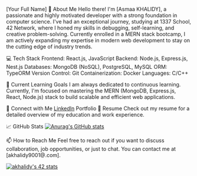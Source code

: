 
[Your Full Name]
🚀 About Me
Hello there! I'm [Asmaa KHALIDY], a passionate and highly motivated developer with a strong foundation in computer science. I've had an exceptional journey, studying at 1337 School, 42 Network, where I honed my skills in debugging, self-learning, and creative problem-solving. Currently enrolled in a MERN stack bootcamp, I am actively expanding my expertise in modern web development to stay on the cutting edge of industry trends.

💻 Tech Stack
Frontend: React.js, JavaScript
Backend: Node.js, Express.js, Nest.js
Databases: MongoDB (NoSQL), PostgreSQL, MySQL
ORM: TypeORM
Version Control: Git
Containerization: Docker
Languages: C/C++

🌱 Current Learning Goals
I am always dedicated to continuous learning. Currently, I'm focused on mastering the MERN (MongoDB, Express.js, React, Node.js) stack to build scalable and efficient web applications.

🤝 Connect with Me
[LinkedIn](https://www.linkedin.com/in/asmaa-khalidy)
Portfolio
📄 Resume
Check out my resume for a detailed overview of my education and work experience.

📈 GitHub Stats
[![Anurag's GitHub stats](https://github-readme-stats.vercel.app/api?username=akh9001)](https://github.com/anuraghazra/github-readme-stats)

📫 How to Reach Me
Feel free to reach out if you want to discuss collaboration, job opportunities, or just to chat. You can contact me at [akhalidy9001@.com].

[![akhalidy's 42 stats](https://badge.mediaplus.ma/binary/akhalidy)](https://github.com/oakoudad/badge42)
